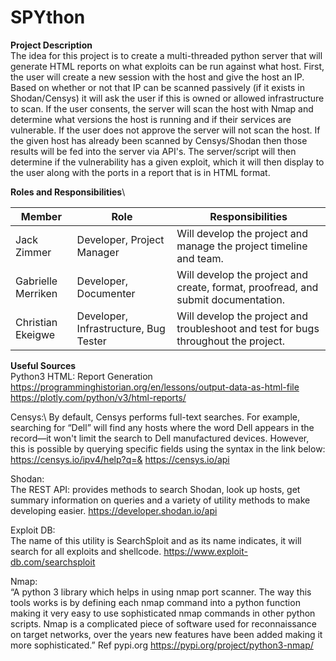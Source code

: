 # SPYthon

**Project Description**\
The idea for this project is to create a multi-threaded python server that will generate HTML reports on what exploits can be run against what host. First, the user will create a new session with the host and give the host an IP. Based on whether or not that IP can be scanned passively (if it exists in Shodan/Censys) it will ask the user if this is owned or allowed infrastructure to scan. If the user consents, the server will scan the host with Nmap and determine what versions the host is running and if their services are vulnerable. If the user does not approve the server will not scan the host. If the given host has already been scanned by Censys/Shodan then those results will be fed into the server via API's. The server/script will then determine if the vulnerability has a given exploit, which it will then display to the user along with the ports in a report that is in HTML format.


**Roles and Responsibilities**\

| Member             | Role                                  | Responsibilities                                                                    |
|--------------------|---------------------------------------|-------------------------------------------------------------------------------------|
| Jack Zimmer        | Developer, Project Manager            | Will develop the project and manage the project timeline and team.                  |
| Gabrielle Merriken | Developer, Documenter                 | Will develop the project and create, format, proofread, and submit documentation.   |
| Christian Ekeigwe  | Developer, Infrastructure, Bug Tester | Will develop the project and troubleshoot and test for bugs throughout the project. |


**Useful Sources**\
Python3 HTML: Report Generation
https://programminghistorian.org/en/lessons/output-data-as-html-file
https://plotly.com/python/v3/html-reports/

Censys:\ 
By default, Censys performs full-text searches. For example, searching for “Dell” will find any hosts where the word Dell appears in the record—it won't limit the search to Dell manufactured devices. However, this is possible by querying specific fields using the syntax in the link below:
https://censys.io/ipv4/help?q=& 
https://censys.io/api

Shodan:\
The REST API: provides methods to search Shodan, look up hosts, get summary information on queries and a variety of utility methods to make developing easier.
https://developer.shodan.io/api 

Exploit DB:\
The name of this utility is SearchSploit and as its name indicates, it will search for all exploits and shellcode.
https://www.exploit-db.com/searchsploit 

Nmap:\
“A python 3 library which helps in using nmap port scanner. The way this tools works is by defining each nmap command into a python function making it very easy to use sophisticated nmap commands in other python scripts. Nmap is a complicated piece of software used for reconnaissance on target networks, over the years new features have been added making it more sophisticated.” Ref pypi.org
https://pypi.org/project/python3-nmap/
